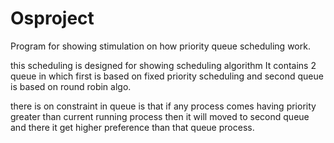 # Osproject
Program for showing stimulation on how priority queue scheduling work.





this scheduling is designed for showing scheduling algorithm
It contains 2 queue in which first is based on fixed priority scheduling and second queue is based on 
round robin algo.

there is on constraint in queue is that if any process comes having priority greater than current running process
then it will moved to second queue and there it get higher preference than that queue process.

